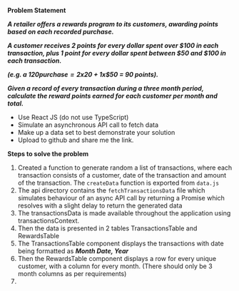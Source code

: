 **Problem Statement**

**_A retailer offers a rewards program to its customers, awarding points based on each recorded purchase._**

**_A customer receives 2 points for every dollar spent over $100 in each transaction, plus 1 point for every dollar spent between $50 and $100 in each transaction._**

**_(e.g. a $120 purchase = 2x$20 + 1x$50 = 90 points)._**

**_Given a record of every transaction during a three month period, calculate the reward points earned for each customer per month and total._**

- Use React JS (do not use TypeScript)
- Simulate an asynchronous API call to fetch data
- Make up a data set to best demonstrate your solution
- Upload to github and share me the link.

**Steps to solve the problem**

1. Created a function to generate random a list of transactions, where each transaction consists of a customer, date of the transaction and amount of the transaction. The `createData` function is exported from `data.js`
2. The api directory contains the `fetchTransactionsData` file which simulates behaviour of an async API call by returning a Promise which resolves with a slight delay to return the generated data
3. The transactionsData is made available throughout the application using transactionsContext.
4. Then the data is presented in 2 tables TransactionsTable and RewardsTable
5. The TransactionsTable component displays the transactions with date being formatted as **_Month Date, Year_**
6. Then the RewardsTable component displays a row for every unique customer, with a column for every month. (There should only be 3 month columns as per requirements)
7.

